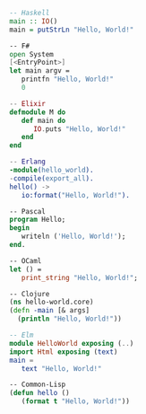 ```haskell
-- Haskell
main :: IO()
main = putStrLn "Hello, World!"
```

```fsharp
-- F#
open System
[<EntryPoint>]
let main argv =
   printfn "Hello, World!"
   0
```

```elixir
-- Elixir
defmodule M do
   def main do
      IO.puts "Hello, World!"
   end
end
```

```erlang
-- Erlang
-module(hello_world).
-compile(export_all).
hello() ->
   io:format("Hello, World!").
```

```pascal
-- Pascal
program Hello;
begin
   writeln ('Hello, World!');
end.
```

```ocaml
-- OCaml
let () = 
   print_string "Hello, World!";
```

```clojure
-- Clojure
(ns hello-world.core)
(defn -main [& args]
  (println "Hello, World!"))
```

```elm
-- Elm
module HelloWorld exposing (..)
import Html exposing (text)
main = 
   text "Hello, World!"
```

```lisp
-- Common-Lisp
(defun hello ()
   (format t "Hello, World!"))
```
